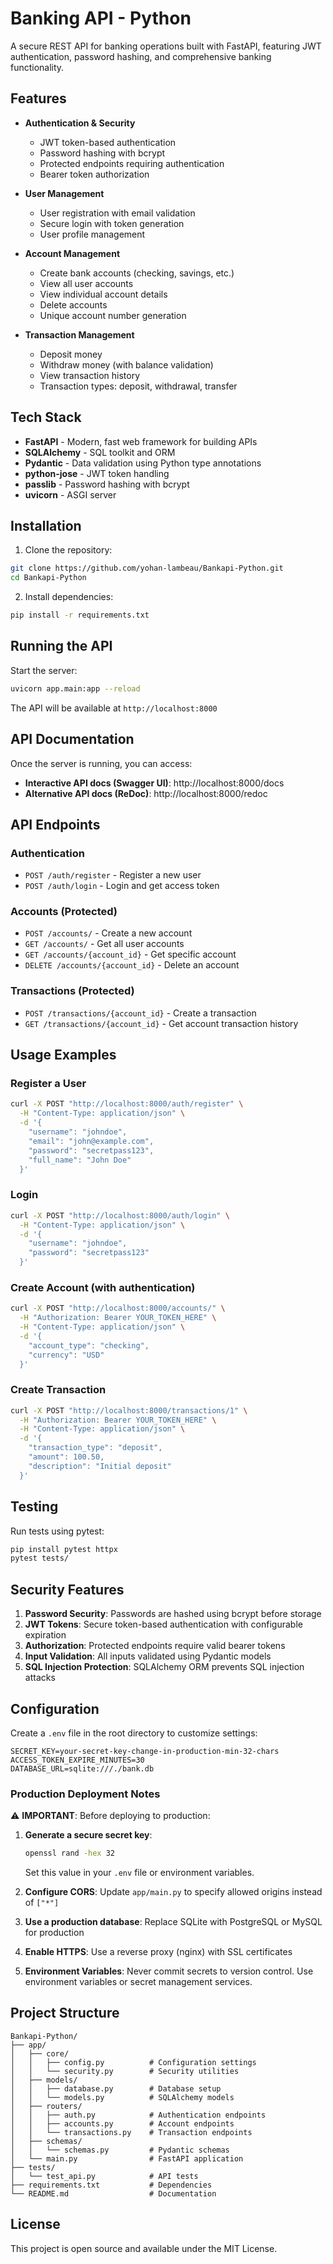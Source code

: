 # Banking API - Python

A secure REST API for banking operations built with FastAPI, featuring JWT authentication, password hashing, and comprehensive banking functionality.

## Features

- **Authentication & Security**
  - JWT token-based authentication
  - Password hashing with bcrypt
  - Protected endpoints requiring authentication
  - Bearer token authorization

- **User Management**
  - User registration with email validation
  - Secure login with token generation
  - User profile management

- **Account Management**
  - Create bank accounts (checking, savings, etc.)
  - View all user accounts
  - View individual account details
  - Delete accounts
  - Unique account number generation

- **Transaction Management**
  - Deposit money
  - Withdraw money (with balance validation)
  - View transaction history
  - Transaction types: deposit, withdrawal, transfer

## Tech Stack

- **FastAPI** - Modern, fast web framework for building APIs
- **SQLAlchemy** - SQL toolkit and ORM
- **Pydantic** - Data validation using Python type annotations
- **python-jose** - JWT token handling
- **passlib** - Password hashing with bcrypt
- **uvicorn** - ASGI server

## Installation

1. Clone the repository:
```bash
git clone https://github.com/yohan-lambeau/Bankapi-Python.git
cd Bankapi-Python
```

2. Install dependencies:
```bash
pip install -r requirements.txt
```

## Running the API

Start the server:
```bash
uvicorn app.main:app --reload
```

The API will be available at `http://localhost:8000`

## API Documentation

Once the server is running, you can access:
- **Interactive API docs (Swagger UI)**: http://localhost:8000/docs
- **Alternative API docs (ReDoc)**: http://localhost:8000/redoc

## API Endpoints

### Authentication
- `POST /auth/register` - Register a new user
- `POST /auth/login` - Login and get access token

### Accounts (Protected)
- `POST /accounts/` - Create a new account
- `GET /accounts/` - Get all user accounts
- `GET /accounts/{account_id}` - Get specific account
- `DELETE /accounts/{account_id}` - Delete an account

### Transactions (Protected)
- `POST /transactions/{account_id}` - Create a transaction
- `GET /transactions/{account_id}` - Get account transaction history

## Usage Examples

### Register a User
```bash
curl -X POST "http://localhost:8000/auth/register" \
  -H "Content-Type: application/json" \
  -d '{
    "username": "johndoe",
    "email": "john@example.com",
    "password": "secretpass123",
    "full_name": "John Doe"
  }'
```

### Login
```bash
curl -X POST "http://localhost:8000/auth/login" \
  -H "Content-Type: application/json" \
  -d '{
    "username": "johndoe",
    "password": "secretpass123"
  }'
```

### Create Account (with authentication)
```bash
curl -X POST "http://localhost:8000/accounts/" \
  -H "Authorization: Bearer YOUR_TOKEN_HERE" \
  -H "Content-Type: application/json" \
  -d '{
    "account_type": "checking",
    "currency": "USD"
  }'
```

### Create Transaction
```bash
curl -X POST "http://localhost:8000/transactions/1" \
  -H "Authorization: Bearer YOUR_TOKEN_HERE" \
  -H "Content-Type: application/json" \
  -d '{
    "transaction_type": "deposit",
    "amount": 100.50,
    "description": "Initial deposit"
  }'
```

## Testing

Run tests using pytest:
```bash
pip install pytest httpx
pytest tests/
```

## Security Features

1. **Password Security**: Passwords are hashed using bcrypt before storage
2. **JWT Tokens**: Secure token-based authentication with configurable expiration
3. **Authorization**: Protected endpoints require valid bearer tokens
4. **Input Validation**: All inputs validated using Pydantic models
5. **SQL Injection Protection**: SQLAlchemy ORM prevents SQL injection attacks

## Configuration

Create a `.env` file in the root directory to customize settings:
```
SECRET_KEY=your-secret-key-change-in-production-min-32-chars
ACCESS_TOKEN_EXPIRE_MINUTES=30
DATABASE_URL=sqlite:///./bank.db
```

### Production Deployment Notes

⚠️ **IMPORTANT**: Before deploying to production:

1. **Generate a secure secret key**:
   ```bash
   openssl rand -hex 32
   ```
   Set this value in your `.env` file or environment variables.

2. **Configure CORS**: Update `app/main.py` to specify allowed origins instead of `["*"]`

3. **Use a production database**: Replace SQLite with PostgreSQL or MySQL for production

4. **Enable HTTPS**: Use a reverse proxy (nginx) with SSL certificates

5. **Environment Variables**: Never commit secrets to version control. Use environment variables or secret management services.

## Project Structure

```
Bankapi-Python/
├── app/
│   ├── core/
│   │   ├── config.py          # Configuration settings
│   │   └── security.py        # Security utilities
│   ├── models/
│   │   ├── database.py        # Database setup
│   │   └── models.py          # SQLAlchemy models
│   ├── routers/
│   │   ├── auth.py            # Authentication endpoints
│   │   ├── accounts.py        # Account endpoints
│   │   └── transactions.py    # Transaction endpoints
│   ├── schemas/
│   │   └── schemas.py         # Pydantic schemas
│   └── main.py                # FastAPI application
├── tests/
│   └── test_api.py            # API tests
├── requirements.txt           # Dependencies
└── README.md                  # Documentation
```

## License

This project is open source and available under the MIT License.